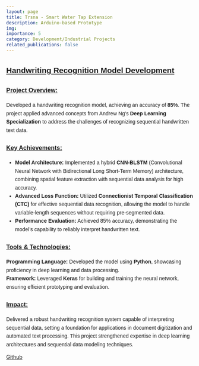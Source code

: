 ```yaml
---
layout: page
title: Trsna - Smart Water Tap Extension
description: Arduino-based Prototype
img: 
importance: 5
category: Development/Industrial Projects
related_publications: false
---
```


<div style="font-family: Arial, sans-serif; line-height: 1.6;">
  <h2 style="text-decoration: underline; font-weight: bold;">Handwriting Recognition Model Development</h2>
  
  <h3 style="text-decoration: underline; font-weight: bold;">Project Overview:</h3>
  <p>
    Developed a handwriting recognition model, achieving an accuracy of <b>85%</b>. The project applied advanced concepts from 
    Andrew Ng’s <b>Deep Learning Specialization</b> to address the challenges of recognizing sequential handwritten text data.
  </p>
  
  <h3 style="text-decoration: underline; font-weight: bold;">Key Achievements:</h3>
  <ul>
    <li>
      <b>Model Architecture:</b> Implemented a hybrid <b>CNN-BLSTM</b> (Convolutional Neural Network with Bidirectional Long Short-Term Memory) 
      architecture, combining spatial feature extraction with sequential data analysis for high accuracy.
    </li>
    <li>
      <b>Advanced Loss Function:</b> Utilized <b>Connectionist Temporal Classification (CTC)</b> for effective sequential data recognition, 
      allowing the model to handle variable-length sequences without requiring pre-segmented data.
    </li>
    <li>
      <b>Performance Evaluation:</b> Achieved 85% accuracy, demonstrating the model’s capability to reliably interpret handwritten text.
    </li>
  </ul>

  <h3 style="text-decoration: underline; font-weight: bold;">Tools & Technologies:</h3>
  <p>
    <b>Programming Language:</b> Developed the model using <b>Python</b>, showcasing proficiency in deep learning and data processing.<br>
    <b>Framework:</b> Leveraged <b>Keras</b> for building and training the neural network, ensuring efficient prototyping and evaluation.
  </p>

  <h3 style="text-decoration: underline; font-weight: bold;">Impact:</h3>
  <p>
    Delivered a robust handwriting recognition system capable of interpreting sequential data, setting a foundation for applications in 
    document digitization and automated text processing. This project strengthened expertise in deep learning architectures 
    and sequential data modeling techniques.
  </p>
</div>


<a href="https://github.com/prchigoyal01/TRSNA">Github
